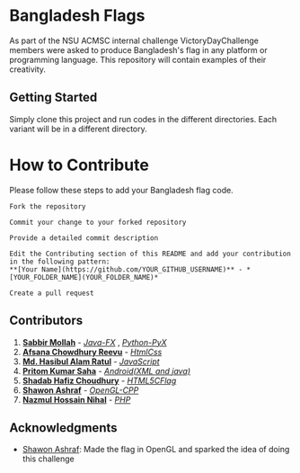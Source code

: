 # Bangladesh Flags

As part of the NSU ACMSC internal challenge VictoryDayChallenge members were asked to produce Bangladesh's flag in any platform or programming language. This repository will contain examples of their creativity.

## Getting Started

Simply clone this project and run codes in the different directories.
Each variant will be in a different directory.


# How to Contribute

Please follow these steps to add your Bangladesh flag code.

```
Fork the repository
```

```
Commit your change to your forked repository 
```

```
Provide a detailed commit description 
```

```
Edit the Contributing section of this README and add your contribution in the following pattern:
**[Your Name](https://github.com/YOUR_GITHUB_USERNAME)** - *[YOUR_FOLDER_NAME](YOUR_FOLDER_NAME)*
```

```
Create a pull request
```


## Contributors
1. **[Sabbir Mollah](https://github.com/SabbirMollah)** - *[Java-FX](Java-FX)* , *[Python-PyX](Python-PyX)*
2. **[Afsana Chowdhury Reevu](https://github.com/AfsanaRv)** - *[HtmlCss](HtmlCss)*
3. **[Md. Hasibul Alam Ratul](https://github.com/ratul16)** - *[JavaScript](JavaScript)*
4. **[Pritom Kumar Saha](https://github.com/BlankZer0)** - *[Android(XML and java)](Android)*
5. **[Shadab Hafiz Choudhury](https://github.com/Namerlight)** - *[HTML5CFlag](HTML5CFlag)*
6. **[Shawon Ashraf](https://github.com/ShawonAshraf)** - *[OpenGL-CPP](OpenGL-CPP)*
7. **[Nazmul Hossain Nihal](https://github.com/nazmulhossainnihal)** - *[PHP](PHP)*


## Acknowledgments

* [Shawon Ashraf](https://github.com/ShawonAshraf): Made the flag in OpenGL and sparked the idea of doing this challenge

